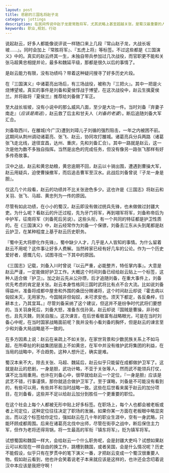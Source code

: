 ```yaml
---
layout: post
title: 悲剧的三国名将赵子龙	
category: jottings
description: 在民间传说中赵子龙是常胜将军，尤其武略上甚至超越关张，是蜀汉最重要的人物之一。然而真实的历史却不是这样的。不并不是赵云的武略一般，而是他没有那么重要。
keywords: 职业,规划，行动
--- 
```


说起赵云，好多人都能像说评说一样随口来上几段『常山赵子龙，大战长坂坡……』。同时会加上『常胜将军』、『五虎上将』等标签。不过这些都是《三国演义》中的。真实的赵云终其一生，未独自带兵参加过几次战役，而官职更不能和关张马超黄忠相提并论，最多和魏延平级，那都是很久以后的事情了。

是赵云能力有限，没有功绩吗？带着这种疑问搜寻了好多历史片段。

在『三国演义』中诸葛亮出场后，有三场战役，被称为『三把火』。其中一把是火烧博望坡。真实的事件是刘备和夏侯惇战于博望，在这次战役中，赵云生擒夏侯兰。并将敌将『夏侯兰』推荐给刘备做了军正。

至大战长坂坡，没有小说中的那么威风八面，至少是大功一件。当时刘备『弃妻子南走』（*应该是南逃*），赵云救了后主和甘夫人（*刘备的老婆*）。断后追随刘备大军汇合。

刘备取西川，在雒城(今广汉)遭到刘璋儿子刘循的强烈阻击，一年之内被困不前。这期间从荆州调动诸葛亮、张飞、赵云，协同攻打雒城。诸葛亮兵分兵两路（诸葛张飞走北线，途径宜昌，达州、重庆，先和刘备汇合）。其中一路就是赵云，这一次是他为数不多独自指挥。当然是出色的完成任务，但没有像另一路张飞那样有好多传奇故事。

汉中之战，赵云和黄忠劫粮，黄忠逾期不回，赵云以十骑出围，遭遇到曹操大军，赵云用疑兵，迫使曹操撤军，而后追击曹军至汉水。此战后刘备曾说『子龙一身是胆』。

仅这几个片段看，赵云的功绩并不比关张逊色多少。这也许是《三国志》将赵云和关羽、张飞、马超、黄忠列为一传的原因。

尽管有如此功绩，在小小的蜀汉，赵云即没有做过统兵先锋，也未做做过封疆大吏。为什么呢？看赵云的升迁过程，先为牙门将军，再到翊军将军，刘备称帝后为中护军，征南将军（刘备死后另说）。这些头衔，有一个共同的特征都是护卫性质的。在《三国演义》中，赵云经常作为刘备一个保镖，刘备去江东从头到尾都是赵云护卫，在某种程度上基于赵云历史职务。

『蜀中无大将廖化作先锋』，蜀中缺少人才，几乎是人人皆知的事情。为什么留着赵云不用呢？这件事让好多人费解。当然砖家已经有好几车的公论。作为一个历史爱好者，感慨几句，试图寻找一下其中的原因。

《三国志》记载，刘备入川时曾说『以云严重，必能整齐，特任掌内事』。大意是赵云严谨，一定能做好护卫工作。大概这个时间刘备已经给赵云贴上一个标签，这种人适合做『护卫』。加之赵云先从公孙瓒，后才追随刘备，在重大事件上，刘备优先考虑的肯定是关张。赵云本身性格同三国时武将比有点不合大流。比如说刘备得益州，准备将成都中屋舍和外围的桑田分赐诸将，这个时间赵云却说『霍去病以匈奴未灭，无用家为，今国贼非但匈奴，未可求安也。须天下都定，各反桑梓，归耕本土，乃其宜耳。』尽管刘备采纳了这个建议，但这并不是纷争时代武将们要想的。当关羽身死后，刘备大怒，准备东伐孙吴。赵云却说『国贼是曹操，非孙权也，且先灭魏，则吴自服』。这次谏言，在后世看极富有战略眼光，可是在当时刘备心中呢，在当时国家战略面前呢？我并没有小看刘备的胸怀，但是赵云的谏言至少和刘备大局战略是不一致的。

在多方因素上说：赵云在亲疏上不如关张，在家世背景和少数民族关系上不如马超，在所牵扯的利益集团层面上不如黄忠，在军中并没有维护武将集团的利益，在当局的战略中，不合趋势。这种人想升迁，确实是难。

蜀汉本来不大，除去关张、马超、魏延后，赵云似乎只能留在成都做护卫军了。这就是赵云的悲剧，一身是胆，武功计略，不亚于关张等人，然而武不能领兵打仗，谋不比当局重用。也许在刘备心中，很早就给赵云一个定位，『一身是胆』应该是武艺不错，行事谨慎，那你就适合做护卫军了。至于谋略，刘备是不可能没有看到的，有些可以用，有些并不和当时战略一致。这些在后世看来属于赵云的加分项目，在刘备看，这些并不足以给赵云加分到胜任一个更重要的职位。

在这个社会上每个人都被无形中贴上好多标签。在职场上，每个人也都会被老板或者上司定位，这种定位往往决定了职场的发展。如果你某一方面在老板眼中略显突出，而以这个标签给你定位，强如赵云在几十年的职业生涯中，空有一身武略，只能环顾成都周围。后来在诸葛亮北伐中出师，尽管在街亭之战中，断后保住主力军，但作为老将还得背锅，将一生最高的军衔『镇东将军』，贬为镇军将军。

试想蜀国和魏国一样大，会给赵云一个什么职务呢，会是封疆大吏吗？试想如果赵云可以和现在一样自由的换工作，跳槽到魏国，或者吴国，会是什么情况呢？历史不能假设，似乎只有在罗贯中的笔下演义一番，才把赵云变成一个蜀汉很重要人物。假如赵云看到，他也许会笑着说老子本来就应该是这样的，也许还会念叨着说汉中本应该是我把守啊！